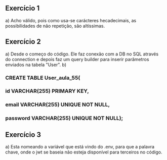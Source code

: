 ## Exercício 1
a) Acho válido, pois como usa-se carácteres hecadecimais, as possibilidades de não repetição, são altíssimas.

## Exercício 2
a) Desde o começo do código. Ele faz conexão com a DB no SQL através do connection e depois faz um query builder para inserir parâmetros enviados
na tabela "User".
b)
### CREATE TABLE User_aula_55(
### id VARCHAR(255) PRIMARY KEY,
### email VARCHAR(255) UNIQUE NOT NULL,
### password VARCHAR(255) UNIQUE NOT NULL);

## Exercício 3 
a) Esta nomeando a variável que está vindo do .env, para que a palavra chave, onde o jwt se baseia não esteja disponível para terceiros no código.